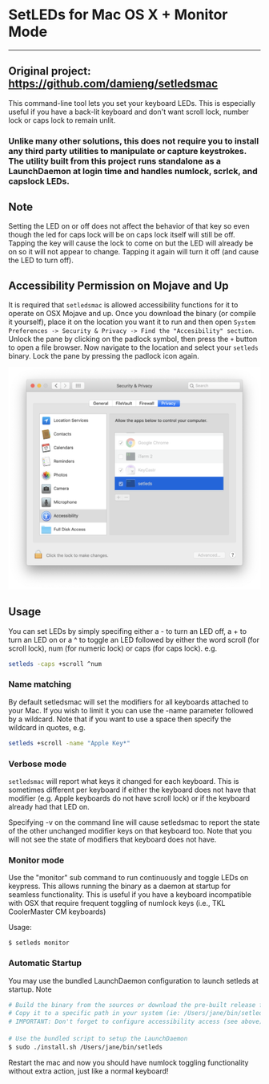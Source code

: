 # SetLEDs for Mac OS X + Monitor Mode

---
Original project: https://github.com/damieng/setledsmac
---

This command-line tool lets you set your keyboard LEDs. This is especially useful if you have a back-lit keyboard and don't want scroll lock, number lock or caps lock to remain unlit.

### Unlike many other solutions, this does not require you to install any third party utilities to manipulate or capture keystrokes. The utility built from this project runs standalone as a LaunchDaemon at login time and handles numlock, scrlck, and capslock LEDs.

## Note
Setting the LED on or off does not affect the behavior of that key so even though the led for caps lock will be on caps lock itself will still be off. Tapping the key will cause the lock to come on but the LED will already be on so it will not appear to change. Tapping it again will turn it off (and cause the LED to turn off).

## Accessibility Permission on Mojave and Up

It is required that `setledsmac` is allowed accessibility functions for it to operate on OSX Mojave and up. Once you download the binary (or compile it yourself), place it on the location you want it to run and then open `System Preferences -> Security & Privacy -> Find the "Accesibility" section`. Unlock the pane by clicking on the padlock symbol, then press the `+` button to open a file browser. Now navigate to the location and select your `setleds` binary. Lock the pane by pressing the padlock icon again.

![](accessibility.png)


## Usage
You can set LEDs by simply specifing either a - to turn an LED off, a + to turn an LED on or a ^ to toggle an LED followed by either the word scroll (for scroll lock), num (for numeric lock) or caps (for caps lock). e.g.

```bash
setleds -caps +scroll ^num
```

### Name matching
By default setledsmac will set the modifiers for all keyboards attached to your Mac. If you wish to limit it you can use the -name parameter followed by a wildcard. Note that if you want to use a space then specify the wildcard in quotes, e.g.

```bash
setleds +scroll -name "Apple Key*"
```

### Verbose mode

`setledsmac` will report what keys it changed for each keyboard. This is sometimes different per keyboard if either the keyboard does not have that modifier (e.g. Apple keyboards do not have scroll lock) or if the keyboard already had that LED on.

Specifying -v on the command line will cause setledsmac to report the state of the other unchanged modifier keys on that keyboard too. Note that you will not see the state of modifiers that keyboard does not have.

### Monitor mode

Use the "monitor" sub command to run continuously and toggle LEDs on keypress. This allows running the binary as a daemon at startup for seamless functionality. This is useful if you have a keyboard incompatible with OSX that require frequent toggling of numlock keys (i.e., TKL CoolerMaster CM keyboards)

Usage:
```
$ setleds monitor
```

### Automatic Startup

You may use the bundled LaunchDaemon configuration to launch setleds at startup. Note

```bash
# Build the binary from the sources or download the pre-built release from the github repo.
# Copy it to a specific path in your system (ie: /Users/jane/bin/setleds)
# IMPORTANT: Don't forget to configure accessibility access (see above)

# Use the bundled script to setup the LaunchDaemon
$ sudo ./install.sh /Users/jane/bin/setleds
```

Restart the mac and now you should have numlock toggling functionality without extra action, just like a normal keyboard!
